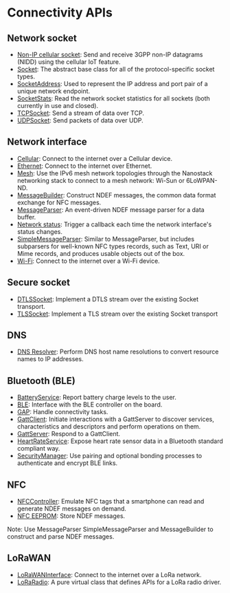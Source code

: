# Connectivity APIs

## Network socket

- [Non-IP cellular socket](../apis/non-ip-cellular-socket.html): Send and receive 3GPP non-IP datagrams (NIDD) using the cellular IoT feature.
- [Socket](../apis/socket.html): The abstract base class for all of the protocol-specific socket types.
- [SocketAddress](../apis/socketaddress.html): Used to represent the IP address and port pair of a unique network endpoint.
- [SocketStats](../apis/socketstats.html): Read the network socket statistics for all sockets (both currently in use and closed).
- [TCPSocket](../apis/tcpsocket.html): Send a stream of data over TCP.
- [UDPSocket](../apis/udpsocket.html): Send packets of data over UDP.

## Network interface

- [Cellular](../apis/cellular-api.html): Connect to the internet over a Cellular device.
- [Ethernet](../apis/ethernet.html): Connect to the internet over Ethernet.
- [Mesh](../apis/mesh-api.htm): Use the IPv6 mesh network topologies through the Nanostack networking stack to connect to a mesh network: Wi-Sun or 6LoWPAN-ND.
- [MessageBuilder](../apis/messagebuilder.html): Construct NDEF messages, the common data format exchange for NFC messages.
- [MessageParser](../apis/messageparser.html): An event-driven NDEF message parser for a data buffer.
- [Network status](../apis/network-status.html): Trigger a callback each time the network interface's status changes.
- [SimpleMessageParser](../apis/simplemessageparser.html): Similar to MessageParser, but includes subparsers for well-known NFC types records, such as Text, URI or Mime records, and produces usable objects out of the box.
- [Wi-Fi](../apis/wi-fi.html): Connect to the internet over a Wi-Fi device.

## Secure socket

- [DTLSSocket](../apis/secure-socket-apis.html): Implement a DTLS stream over the existing Socket transport.
- [TLSSocket](../apis/tlssocket.html): Implement a TLS stream over the existing Socket transport

## DNS

- [DNS Resolver](../apis/dns-apis.html): Perform DNS host name resolutions to convert resource names to IP addresses.

## Bluetooth (BLE)

- [BatteryService](../apis/batteryservice.html): Report battery charge levels to the user.
- [BLE](../apis/ble.html): Interface with the BLE controller on the board.
- [GAP](../apis/gap.html): Handle connectivity tasks.
- [GattClient](../apis/gattclient.html): Initiate interactions with a GattServer to discover services, characteristics and descriptors and perform operations on them.
- [GattServer](../apis/gattserver.html): Respond to a GattClient.
- [HeartRateService](../apis/heartrateservice.html): Expose heart rate sensor data in a Bluetooth standard compliant way.
- [SecurityManager](../apis/SecurityManager.html): Use pairing and optional bonding processes to authenticate and encrypt BLE links.

## NFC

- [NFCController](../apis/nfccontroller.html): Emulate NFC tags that a smartphone can read and generate NDEF messages on demand.
- [NFC EEPROM](../apis/nfc-eeprom.html): Store NDEF messages.

Note: Use MessageParser SimpleMessageParser and MessageBuilder to construct and parse NDEF messages.

## LoRaWAN

- [LoRaWANInterface](../apis/lorawaninterface.html): Connect to the internet over a LoRa network.
- [LoRaRadio](../apis/nfc-loraradio.html): A pure virtual class that defines APIs for a LoRa radio driver.
